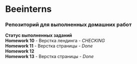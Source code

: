 # Beeinterns 
### Репозиторий для выполненных домашних работ  

**Статус выполненных заданий**  
**Homework 10** - Верстка лендинга - *CHECKING*  
**Homework 11** - Верстка страницы - *Done*  
**Homework 12**  
**Homework 13** - Верстка страницы - *Done*  
